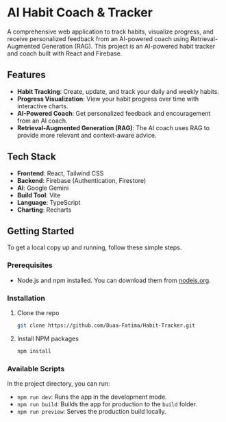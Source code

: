 # AI Habit Coach & Tracker

A comprehensive web application to track habits, visualize progress, and receive personalized feedback from an AI-powered coach using Retrieval-Augmented Generation (RAG). This project is an AI-powered habit tracker and coach built with React and Firebase.

## Features

*   **Habit Tracking**: Create, update, and track your daily and weekly habits.
*   **Progress Visualization**: View your habit progress over time with interactive charts.
*   **AI-Powered Coach**: Get personalized feedback and encouragement from an AI coach.
*   **Retrieval-Augmented Generation (RAG)**: The AI coach uses RAG to provide more relevant and context-aware advice.

## Tech Stack

*   **Frontend**: React, Tailwind CSS
*   **Backend**: Firebase (Authentication, Firestore)
*   **AI**: Google Gemini
*   **Build Tool**: Vite
*   **Language**: TypeScript
*   **Charting**: Recharts

## Getting Started

To get a local copy up and running, follow these simple steps.

### Prerequisites

*   Node.js and npm installed. You can download them from [nodejs.org](httpss://nodejs.org/).

### Installation

1.  Clone the repo
    ```sh
    git clone https://github.com/Duaa-Fatima/Habit-Tracker.git
    ```
2.  Install NPM packages
    ```sh
    npm install
    ```

### Available Scripts

In the project directory, you can run:

*   `npm run dev`: Runs the app in the development mode.
*   `npm run build`: Builds the app for production to the `build` folder.
*   `npm run preview`: Serves the production build locally.
